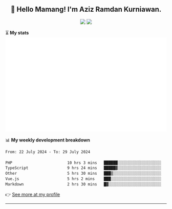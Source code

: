 <h2 align="center">👋 Hello Mamang! I'm Aziz Ramdan Kurniawan.</h2>  
<p align="center">
  <img src="https://komarev.com/ghpvc/?username=azizramdan">
  <img src="https://wakatime.com/badge/user/90056fa0-4c31-4eca-954e-2a3ac05896f9.svg">
</p>
    
⏳ **My stats**  
![](https://raw.githubusercontent.com/azizramdan/github-stats/master/generated/overview.svg#gh-dark-mode-only)

📊 **My weekly development breakdown**
<!--START_SECTION:waka-->

```txt
From: 22 July 2024 - To: 29 July 2024

PHP                        10 hrs 3 mins   ██████░░░░░░░░░░░░░░░░░░░   24.34 %
TypeScript                 9 hrs 24 mins   █████▓░░░░░░░░░░░░░░░░░░░   22.77 %
Other                      5 hrs 30 mins   ███▒░░░░░░░░░░░░░░░░░░░░░   13.32 %
Vue.js                     5 hrs 2 mins    ███░░░░░░░░░░░░░░░░░░░░░░   12.21 %
Markdown                   2 hrs 30 mins   █▓░░░░░░░░░░░░░░░░░░░░░░░   06.06 %
```

<!--END_SECTION:waka-->
👉 [See more at my profile](https://wakatime.com/@azizramdan)
***
